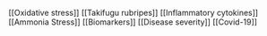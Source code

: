 [[Oxidative stress]]
[[Takifugu rubripes]]
[[Inflammatory cytokines]]
[[Ammonia Stress]]
[[Biomarkers]]
[[Disease severity]]
[[Covid-19]]
